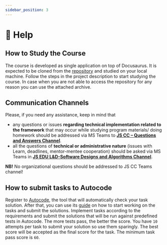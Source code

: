 ```yaml
---
sidebar_position: 3
---
```


# 📍 Help

## How to Study the Course

The course is developed as single application on top of Docusaurus. It is expected to be cloned from the [repository](https://git.epam.com/ld-global-coordinators/js-programs/software-designs-and-algorithms-coursebook.git) and studied on your local machine. Follow the steps in the project description to start studying the course. In case when you are not able to access the repository for any reason you can use the attached archive.

## Communication Channels

Please, if you need any assistance, keep in mind that
- any questions or issues **regarding technical implementation related to the framework** that may occur while studying program materials/ doing homework should be addressed via MS Teams to [**JS CC – Questions and Answers Channel**](https://teams.microsoft.com/l/channel/19%3a9855536e8f27429fa11d75dea714c89f%40thread.skype/Questions%2520-%2520Answers?groupId=b64d3218-9697-4b44-9a31-4ee6742d213a&tenantId=b41b72d0-4e9f-4c26-8a69-f949f367c91d).
- all the questions of **technical or administrative nature** (issues with Learn, deadlines, mentor-mentee cooperation) should be asked via MS Teams in [**JS EDU L&D-Software Designs and Algorithms Channel**](https://teams.microsoft.com/l/channel/19%3a235969001ac1448bb4b3349511cc7a41%40thread.skype/Software%2520Designs%2520and%2520Algorithms?groupId=a91a4b92-98b1-4d0d-9e21-bd706bd68ed5&tenantId=b41b72d0-4e9f-4c26-8a69-f949f367c91d).

**NB!** No organizational questions should be addressed to JS CC Teams channel!

## How to submit tasks to Autocode

Register to [Autocode](https://autocode.epam.com/), the tool that will automatically check your task solution. After that, you can use its [guide](https://autocode.epam.com/help/courses) on how to start working on the tasks and submit the solutions. Implement tasks according to the requirements and submit the solutions that will be run against predefined tests in Autocode. The more tests pass, the better the score. You have `10` attempts per task to submit your solution so use them sparingly. The best score will be accepted as the final score for the task. The minimum task pass score is `60`.
